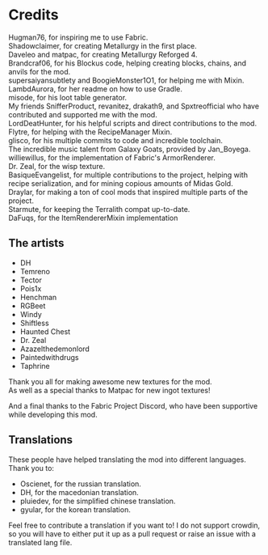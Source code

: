 # Credits

Hugman76, for inspiring me to use Fabric.  
Shadowclaimer, for creating Metallurgy in the first place.  
Daveleo and matpac, for creating Metallurgy Reforged 4.  
Brandcraf06, for his Blockus code, helping creating blocks, chains, and anvils for the mod.  
supersaiyansubtlety and BoogieMonster1O1, for helping me with Mixin.  
LambdAurora, for her readme on how to use Gradle.  
misode, for his loot table generator.  
My friends SnifferProduct, revanitez, drakath9, and Spxtreofficial who have contributed and supported me with the mod.  
LordDeatHunter, for his helpful scripts and direct contributions to the mod.  
Flytre, for helping with the RecipeManager Mixin.  
glisco, for his multiple commits to code and incredible toolchain.  
The incredible music talent from Galaxy Goats, provided by Jan_Boyega.  
williewillus, for the implementation of Fabric's ArmorRenderer.  
Dr. Zeal, for the wisp texture.  
BasiqueEvangelist, for multiple contributions to the project, helping with recipe serialization, and for mining copious amounts of Midas Gold.  
Draylar, for making a ton of cool mods that inspired multiple parts of the project.  
Starmute, for keeping the Terralith compat up-to-date.   
DaFuqs, for the ItemRendererMixin implementation

## **The artists**  
* DH  
* Temreno  
* Tector  
* Pois1x  
* Henchman  
* RGBeet  
* Windy  
* Shiftless  
* Haunted Chest  
* Dr. Zeal  
* Azazelthedemonlord  
* Paintedwithdrugs
* Taphrine

Thank you all for making awesome new textures for the mod.  
As well as a special thanks to Matpac for new ingot textures!  

And a final thanks to the Fabric Project Discord, who have been supportive while developing this mod.  

## Translations
These people have helped translating the mod into different languages. Thank you to:  

* Oscienet, for the russian translation.  
* DH, for the macedonian translation.  
* pluiedev, for the simplified chinese translation.  
* gyular, for the korean translation.  

Feel free to contribute a translation if you want to! I do not support crowdin, so you will have to either put it up as a pull request or raise an issue with a translated lang file.